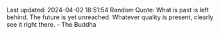 Last updated: 2024-04-02 18:51:54
Random Quote: What is past is left behind. The future is yet unreached. Whatever quality is present, clearly see it right there. - The Buddha